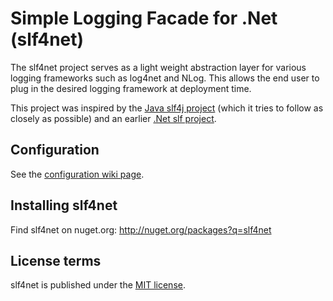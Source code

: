 Simple Logging Facade for .Net (slf4net)
========

The slf4net project serves as a light weight abstraction layer for various logging frameworks such as log4net and NLog.  This allows the end user to plug in the desired logging framework at deployment time.


This project was inspired by the [Java slf4j project](http://www.slf4j.org/) (which it tries to follow as closely as possible) and an earlier [.Net slf project](http://slf.codeplex.com/).


Configuration
-------------
See the [configuration wiki page](https://github.com/englishtown/slf4net/wiki/Configuration).


Installing slf4net
-------------------
Find slf4net on nuget.org: http://nuget.org/packages?q=slf4net



License terms
-------------
slf4net is published under the [MIT license](http://englishtown.mit-license.org).
